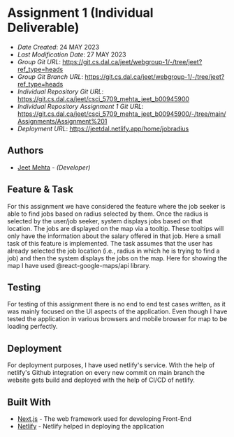 <!--- The following README.md sample file was adapted from https://gist.github.com/PurpleBooth/109311bb0361f32d87a2#file-readme-template-md by Gabriella Mosquera for academic use ---> 
<!--- You may delete any comments in this sample README.md file. If needing to use as a .txt file then simply delete all comments, edit as needed, and save as a README.txt file --->

# Assignment 1 (Individual Deliverable)

* *Date Created*: 24 MAY 2023
* *Last Modification Date*: 27 MAY 2023
* *Group Git URL*: <https://git.cs.dal.ca/jeet/webgroup-1/-/tree/jeet?ref_type=heads>
* *Group Git Branch URL*: <https://git.cs.dal.ca/jeet/webgroup-1/-/tree/jeet?ref_type=heads>
* *Individual Repository Git URL*: <https://git.cs.dal.ca/jeet/csci_5709_mehta_jeet_b00945900>
* *Individual Repository Assignment 1 Git URL*: <https://git.cs.dal.ca/jeet/csci_5709_mehta_jeet_b00945900/-/tree/main/Assignments/Assignment%201>
* *Deployment URL*: <https://jeetdal.netlify.app/home/jobradius>


## Authors

* [Jeet Mehta](jt429386@dal.ca) - *(Developer)*

## Feature & Task

For this assignment we have considered the feature where the job seeker is able to find jobs based on radius selected by them. Once the radius is selected by the user/job seeker, system displays jobs based on that location. The jobs are displayed on the map via a tooltip. These tooltips will only have the information about the salary offered in that job. Here a small task of this feature is implemented. The task assumes that the user has already selected the job location (i.e., radius in which he is trying to find a job) and then the system displays the jobs on the map. Here for showing the map I have used @react-google-maps/api library. 

## Testing

For testing of this assignment there is no end to end test cases written, as it was mainly focused on the UI aspects of the application. Even though I have tested the application in various browsers and mobile browser for map to be loading perfectly. 

## Deployment

For deployment purposes, I have used netlify's service. With the help of netlify's Github integration on every new commit on main branch the website gets build and deployed with the help of CI/CD of netlify. 

## Built With

<!--- Provide a list of the frameworks used to build this application, your list should include the name of the framework used, the url where the framework is available for download and what the framework was used for, see the example below --->

* [Next.js](https://nextjs.org/) - The web framework used for developing Front-End
* [Netlify](https://www.netlify.com/) - Netlify helped in deploying the application
